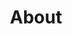 ---
title: "About"
draft: false
slug: "about"
about_picture_lg: "/img/photo_laurasinclair_lg.jpg"
about_picture_md: "/img/photo_laurasinclair_md.jpg"
about_picture_sm: "/img/photo_laurasinclair_sm.jpg"
block_1: "I'm a digital designer and illustrator from <a href=\"http://goo.gl/Az4mq3\" target=\"_blank\">Angers</a>, France."
---